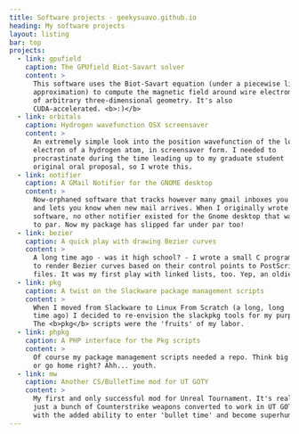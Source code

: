 ```yaml
---
title: Software projects - geekysuavo.github.io
heading: My software projects
layout: listing
bar: top
projects:
  - link: gpufield
    caption: The GPUfield Biot-Savart solver
    content: >
      This software uses the Biot-Savart equation (under a piecewise linear
      approximation) to compute the magnetic field around wire electromagnets
      of arbitrary three-dimensional geometry. It's also
      CUDA-accelerated. <b>:)</b>
  - link: orbitals
    caption: Hydrogen wavefunction OSX screensaver
    content: >
      An extremely simple look into the position wavefunction of the lone
      electron of a hydrogen atom, in screensaver form. I needed to
      procrastinate during the time leading up to my graduate student
      original oral proposal, so I wrote this.
  - link: notifier
    caption: A GMail Notifier for the GNOME desktop
    content: >
      Now-orphaned software that tracks however many gmail inboxes you have
      and lets you know when new mail arrives. When I originally wrote the
      software, no other notifier existed for the Gnome desktop that was up
      to par. Now my package has slipped far under par too!
  - link: bezier
    caption: A quick play with drawing Bezier curves
    content: >
      A long time ago - was it high school? - I wrote a small C program
      to render Bezier curves based on their control points to PostScript
      files. It was my first play with linked lists, too. Yep, an oldie.
  - link: pkg
    caption: A twist on the Slackware package management scripts
    content: >
      When I moved from Slackware to Linux From Scratch (a long, long
      time ago) I decided to re-envision the slackpkg tools for my purposes.
      The <b>pkg</b> scripts were the 'fruits' of my labor.
  - link: phpkg
    caption: A PHP interface for the Pkg scripts
    content: >
      Of course my package management scripts needed a repo. Think big
      or go home right? Ahh... youth.
  - link: mw
    caption: Another CS/BulletTime mod for UT GOTY
    content: >
      My first and only successful mod for Unreal Tournament. It's really
      just a bunch of Counterstrike weapons converted to work in UT GOTY,
      with the added ability to enter 'bullet time' and become superhuman!
---
```

